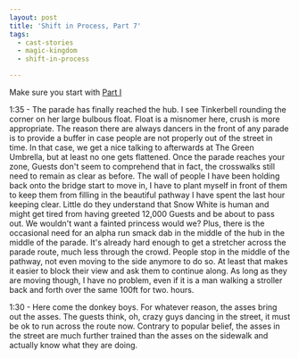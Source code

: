 ```yaml
---
layout: post
title: 'Shift in Process, Part 7'
tags:
  - cast-stories
  - magic-kingdom
  - shift-in-process

---
```


Make sure you start with <a href="http://thisisnotajoke.com/2011/01/29/shift-in-process-pt1/">Part I</a>

1:35 - The parade has finally reached the hub. I see Tinkerbell rounding the corner on her large bulbous float. Float is a misnomer here, crush is more appropriate. The reason there are always dancers in the front of any parade is to provide a buffer in case people are not properly out of the street in time. In that case, we get a nice talking to afterwards at The Green Umbrella, but at least no one gets flattened. Once the parade reaches your zone, Guests don't seem to comprehend that in fact, the crosswalks still need to remain as clear as before. The wall of people I have been holding back onto the bridge start to move in, I have to plant myself in front of them to keep them from filling in the beautiful pathway I have spent the last hour keeping clear. Little do they understand that Snow White is human and might get tired from having greeted 12,000 Guests and be about to pass out. We wouldn't want a fainted princess would we? Plus, there is the occasional need for an alpha run smack dab in the middle of the hub in the middle of the parade. It's already hard enough to get a stretcher across the parade route, much less through the crowd. People stop in the middle of the pathway, not even moving to the side anymore to do so. At least that makes it easier to block their view and ask them to continue along. As long as they are moving though, I have no problem, even if it is a man walking a stroller back and forth over the same 100ft for two. hours.

1:30 - Here come the donkey boys. For whatever reason, the asses bring out the asses. The guests think, oh, crazy guys dancing in the street, it must be ok to run across the route now. Contrary to popular belief, the asses in the street are much further trained than the asses on the sidewalk and actually know what they are doing.
